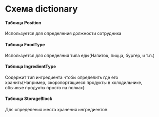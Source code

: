 # Схема dictionary
#### Таблица Position
Используется для определения должности сотрудника
#### Таблица FoodType
Используется для определния типа еды(Напиток, пицца, бургер, и т.п.)
#### Таблица IngredientType
Содержит тип ингредиента чтобы определить где его хранить(Например, скоропортящиеся продукты в холодильнике, обычные продукты просто на полках)
#### Таблица StorageBlock
Для определения места хранения ингредиентов